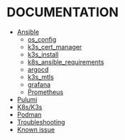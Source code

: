 DOCUMENTATION
=============

- [Ansible](../doc/ansible.md)
  - [os_config](../ansible/roles/os_configs/README.md)
  - [k3s_cert_manager](../ansible/roles/k3s_cert_manager/README.md)
  - [k3s_install](../ansible/roles/k3s_install/README.md)
  - [k8s_ansible_requirements](../ansible/roles/k8s_ansible_requirements/README.md)
  - [argocd](../ansible/roles/argocd/README.md)
  - [k3s_mtls](../ansible/roles/k3s_mtls/README.md)
  - [grafana](../ansible/roles/grafana/README.md)
  - [Prometheus](../ansible/roles/prometheus/README.md)
- [Pulumi](../doc/pulumi.mmd)
- [K8s/K3s](../doc/kubernets.md)
- [Podman](../doc/podman.md)
- [Troubleshooting](../doc/Troubleshooting.md)
- [Known issue](../doc/Known-issue.md)